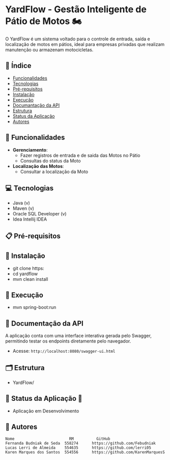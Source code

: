 # YardFlow - Gestão Inteligente de Pátio de Motos 🏍️

O YardFlow é um sistema voltado para o controle de entrada, saída e localização de motos em pátios, ideal para empresas privadas que realizam manutenção ou armazenam motocicletas.

## 📌 Índice
- [Funcionalidades](#-funcionalidades)
- [Tecnologias](#-tecnologias)
- [Pré-requisitos](#-pré-requisitos)
- [Instalação](#-instalação)
- [Execução](#-execução)
- [Documantação da API](#-documentação-da-api)
- [Estrutura](#-estrutura)
- [Status da Aplicação](#-status-da-aplicação)
- [Autores](#-autores)
  

## 🚀 Funcionalidades
- **Gerenciamento**:
  - Fazer registros de entrada e de saida das Motos no Pátio
  - Consultas do status da Moto
- **Localização das Motos**:
  - Consultar a localização da Moto


## 💻 Tecnologias
 - Java (v)
 - Maven (v)
 - Oracle SQL Developer (v)
 - Idea Intellij IDEA
  

## 📋 Pré-requisitos


## 🔧 Instalação
 - git clone https:
 - cd yardflow
 - mvn clean install 


## 🏃 Execução
 - mvn spring-boot:run


## 📘 Documentação da API
A aplicação conta com uma interface interativa gerada pelo Swagger, permitindo testar os endpoints diretamente pelo navegador.
  - Acesse: `http://localhost:8080/swagger-ui.html`


## 🗂 Estrutura
- YardFlow/


## 🚧 Status da Aplicação 🚧
 - Aplicação em Desenvolvimento 


## 👥 Autores
    Nome	                    RM          GitHub
    Fernanda Budniak de Seda  558274      https://github.com/Febudniak
    Lucas Lerri de Almeida    554635      https://github.com/lerri05
    Karen Marques dos Santos  554556      https://github.com/KarenMarquesS


